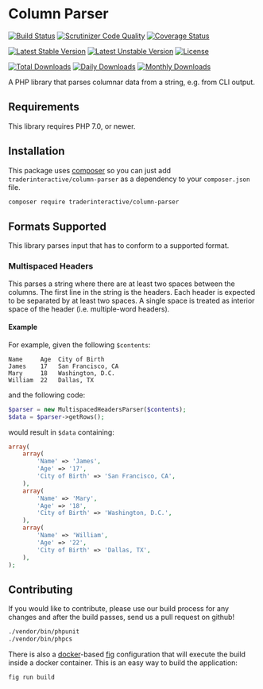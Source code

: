 # Column Parser
[![Build Status](https://travis-ci.org/traderinteractive/column-parser-php.svg?branch=master)](https://travis-ci.org/traderinteractive/column-parser-php)
[![Scrutinizer Code Quality](https://scrutinizer-ci.com/g/traderinteractive/column-parser-php/badges/quality-score.png?b=master)](https://scrutinizer-ci.com/g/traderinteractive/column-parser-php/?branch=master)
[![Coverage Status](https://coveralls.io/repos/github/traderinteractive/column-parser-php/badge.svg?branch=master)](https://coveralls.io/github/traderinteractive/column-parser-php?branch=master)

[![Latest Stable Version](https://poser.pugx.org/traderinteractive/column-parser/v/stable)](https://packagist.org/packages/traderinteractive/column-parser)
[![Latest Unstable Version](https://poser.pugx.org/traderinteractive/column-parser/v/unstable)](https://packagist.org/packages/traderinteractive/column-parser)
[![License](https://poser.pugx.org/traderinteractive/column-parser/license)](https://packagist.org/packages/traderinteractive/column-parser)

[![Total Downloads](https://poser.pugx.org/traderinteractive/column-parser/downloads)](https://packagist.org/packages/traderinteractive/column-parser)
[![Daily Downloads](https://poser.pugx.org/traderinteractive/column-parser/d/daily)](https://packagist.org/packages/traderinteractive/column-parser)
[![Monthly Downloads](https://poser.pugx.org/traderinteractive/column-parser/d/monthly)](https://packagist.org/packages/traderinteractive/column-parser)

A PHP library that parses columnar data from a string, e.g. from CLI output.

## Requirements
This library requires PHP 7.0, or newer.

## Installation
This package uses [composer](https://getcomposer.org) so you can just add `traderinteractive/column-parser` as a dependency to your `composer.json` file.
```sh
composer require traderinteractive/column-parser
```

## Formats Supported
This library parses input that has to conform to a supported format.

### Multispaced Headers
This parses a string where there are at least two spaces between the columns.
The first line in the string is the headers.  Each header is expected to be
separated by at least two spaces.  A single space is treated as interior space
of the header (i.e. multiple-word headers).

#### Example
For example, given the following `$contents`:
```
Name     Age  City of Birth
James    17   San Francisco, CA
Mary     18   Washington, D.C.
William  22   Dallas, TX
```
and the following code:
```php
$parser = new MultispacedHeadersParser($contents);
$data = $parser->getRows();
```

would result in `$data` containing:
```php
array(
    array(
        'Name' => 'James',
        'Age' => '17',
        'City of Birth' => 'San Francisco, CA',
    ),
    array(
        'Name' => 'Mary',
        'Age' => '18',
        'City of Birth' => 'Washington, D.C.',
    ),
    array(
        'Name' => 'William',
        'Age' => '22',
        'City of Birth' => 'Dallas, TX',
    ),
);
```

## Contributing
If you would like to contribute, please use our build process for any changes
and after the build passes, send us a pull request on github!
```sh
./vendor/bin/phpunit
./vendor/bin/phpcs
```

There is also a [docker](http://www.docker.com/)-based
[fig](http://www.fig.sh/) configuration that will execute the build inside a
docker container.  This is an easy way to build the application:
```sh
fig run build
```
